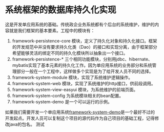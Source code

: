 # 系统框架的数据库持久化实现

这是开发单应用系统的基础。传统政企业务系统都有个后台的系统维护，维护的内容就是我们框架的基本要素。工程中的模块有：

1. framework-persistence-core 模块，定义了持久化对象和持久化接口。框架的开发规范中并没有要求持久化类（Dao）的接口和实现分离，由于框架部分希望能够灵活的绑定不同的持久化模块所以抽象出一个接口。
2. framework-persistence-\* 三个相同功能模块，分别用jdbc、hibernate、mybatis实现了基本元素的持久化工作。因为单应用系统的业务部分和系统管理部分一般在一个工程中，这样做多个实现是为了给开发人员不同的选择。
3. framework-system-module 模块，实现了系统维护逻辑操作。
4. framework-system-web 模块，实现了系统维护的http接口，供前段调用。
5. framework-system-view-easyui 模块，为系统维护的前端页面。
6. framework-system-config 为系统模块相关的bean配置。
7. framework-system-demo 是一个可以运行的示例。

如果我们需要开发一个单应用系统[framework-system-demo](./framework-system-demo)是一个最好不过的开发起点。开发人员可以复制这个项目的源代码作为自己项目的基础工程，记得修改java的包名。
测试
